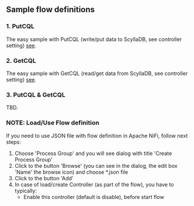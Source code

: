 ## Sample flow definitions

### 1. PutCQL
The easy sample with PutCQL (write/put data to ScyllaDB,
see controller setting) [see](../flows/Test-PutCQL.json).

### 2. GetCQL
The easy sample with GetCQL (read/get data from ScyllaDB,
see controller setting) [see](../flows/Test-GetCQL.json).

### 3. PutCQL & GetCQL
TBD.

### NOTE: Load/Use Flow definition 

If you need to use JSON file with flow definition in Apache NiFi, follow next steps:

1. Choose 'Process Group' and you will see dialog with title 'Create Process Group'
2. Click to the button 'Browse' (you can see in the dialog, the edit box 'Name' the browse icon) and 
  choose *.json file
3. Click to the button 'Add'
4. In case of load/create Controller (as part of the flow), you have to typically:
    - Enable this controller (default is disable), before start flow
